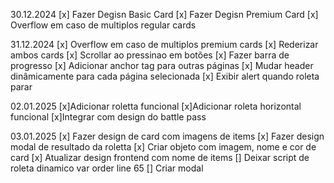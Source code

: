30.12.2024
    [x] Fazer Degisn Basic Card 
    [x] Fazer Degisn Premium Card
    [x] Overflow em caso de multiplos regular cards

31.12.2024
    [x] Overflow em caso de multiplos premium cards
    [x] Rederizar ambos cards
    [x] Scrollar ao pressinao em botões
    [x] Fazer barra de progresso
    [x] Adicionar anchor tag para outras páginas
    [x] Mudar header dinâmicamente para cada página selecionada
    [x] Exibir alert quando roleta parar

02.01.2025
    [x]Adicionar roletta funcional
    [x]Adicionar roleta horizontal funcional
    [x]Integrar com design do battle pass

03.01.2025
    [x] Fazer design de card com imagens de items
    [x] Fazer design modal de resultado da roletta
    [x] Criar objeto com imagem, nome e cor de card
    [x] Atualizar design frontend com nome de items
    [] Deixar script de roleta dinamico var order line 65
    [] Criar modal